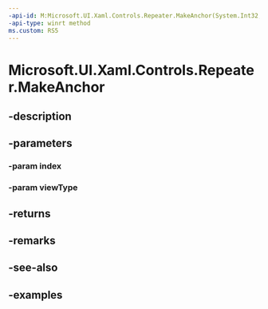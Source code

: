 ```yaml
---
-api-id: M:Microsoft.UI.Xaml.Controls.Repeater.MakeAnchor(System.Int32,System.String)
-api-type: winrt method
ms.custom: RS5
---
```


<!-- Method syntax.
public UIElement Repeater.MakeAnchor(Int32 index, String viewType)
-->

# Microsoft.UI.Xaml.Controls.Repeater.MakeAnchor

## -description

## -parameters
### -param index

### -param viewType

## -returns

## -remarks

## -see-also

## -examples

